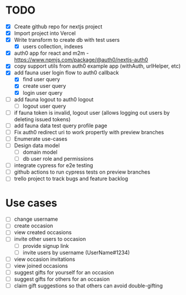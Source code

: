 # TODO

- [x] Create github repo for nextjs project
- [x] Import project into Vercel
- [x] Write transform to create db with test users
  - [x] users collection, indexes
- [x] auth0 app for react and m2m - https://www.npmjs.com/package/@auth0/nextjs-auth0
- [x] copy support utils from auth0 example app (withAuth, urlHelper, etc)
- [x] add fauna user login flow to auth0 callback
  - [x] find user query
  - [x] create user query
  - [x] login user query
- [ ] add fauna logout to auth0 logout
  - [ ] logout user query
- [ ] if fauna token is invalid, logout user (allows logging out users by deleting issued tokens)
- [ ] add fauna data test query profile page
- [ ] Fix auth0 redirect uri to work propertly with preview branches
- [ ] Enumerate use-cases
- [ ] Design data model
  - [ ] domain model
  - [ ] db user role and permissions
- [ ] integrate cypress for e2e testing
- [ ] github actions to run cypress tests on preview branches
- [ ] trello project to track bugs and feature backlog

# Use cases

- [ ] change username
- [ ] create occasion
- [ ] view created occasions
- [ ] invite other users to occasion
  - [ ] provide signup link
  - [ ] invite users by username (UserName#1234)
- [ ] view occasion invitations
- [ ] view joined occasions
- [ ] suggest gifts for yourself for an occasion
- [ ] suggest gifts for others for an occasion
- [ ] claim gift suggestions so that others can avoid double-gifting
